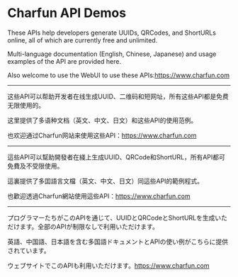 # Charfun API Demos

These APIs help developers generate UUIDs, QRCodes, and ShortURLs online, all of which are currently free and unlimited.  

Multi-language documentation (English, Chinese, Japanese) and usage examples of the API are provided here.

Also welcome to use the WebUI to use these APIs:https://www.charfun.com

---------------------------

这些API可以帮助开发者在线生成UUID、二维码和短网址，所有这些API都是免费无限使用的。

这里提供了多语种文档（英文、中文、日文）和这些API的使用范例。

也欢迎通过Charfun网站来使用这些API：https://www.charfun.com

---------------------------

這些API可以幫助開發者在綫上生成UUID、QRCode和ShortURL，所有API都可免費及不受限使用。

這裏提供了多囯語言文檔（英文、中文、日文）同這些API的範例程式。

也歡迎透過Charfun網站使用這些API：https://www.charfun.com

---------------------------

プログラマーたちがこのAPIを通じて、UUIDとQRCodeとShortURLを生成いただけます。全部のAPIが制限なしで利用いただけます。

英語、中国語、日本語を含む多国語ドキュメントとAPIの使い例がこちらに提供されています。

ウェブサイトでこのAPIも利用いただけます。https://www.charfun.com